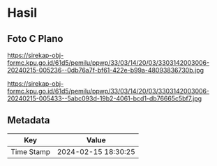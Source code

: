 # Hasil

## Foto C Plano

https://sirekap-obj-formc.kpu.go.id/61d5/pemilu/ppwp/33/03/14/20/03/3303142003006-20240215-005236--0db76a7f-bf61-422e-b99a-48093836730b.jpg

https://sirekap-obj-formc.kpu.go.id/61d5/pemilu/ppwp/33/03/14/20/03/3303142003006-20240215-005433--5abc093d-19b2-4061-bcd1-db76665c5bf7.jpg


## Metadata

| Key        | Value               |
| ---------- | ------------------- |
| Time Stamp | 2024-02-15 18:30:25 |



